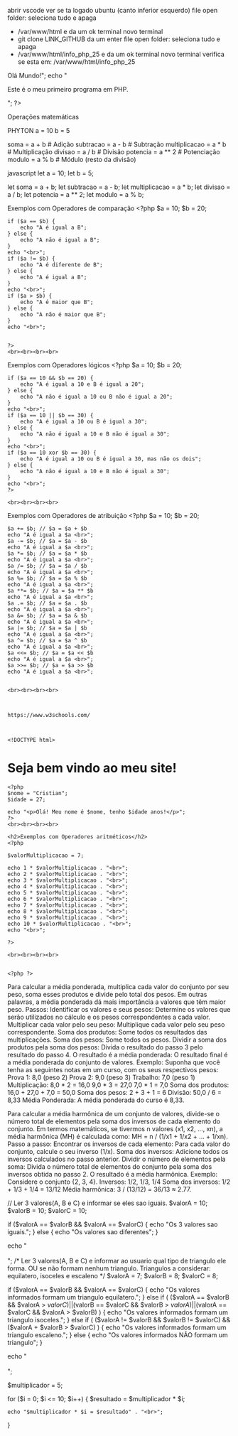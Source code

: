 abrir vscode
ver se ta logado ubuntu (canto inferior esquerdo)
file open folder: seleciona tudo e apaga
 - /var/www/html e da um ok
 terminal novo terminal 
 - git clone LINK_GITHUB da um enter
 file open folder: seleciona tudo e apaga
 - /var/www/html/info_php_25 e da um ok
 terminal novo terminal 
  verifica se esta em: /var/www/html/info_php_25





<!DOCTYPE html>
<html>
<head>
    <title>Olá Mundo! em PHP</title>
</head>
<body>
    <?php
    echo "<h1>Olá Mundo!</h1>";
    echo "<p>Este é o meu primeiro programa em PHP.</p>";
    ?>
</body>
</html>



Operações matemáticas

PHYTON
a = 10
b = 5

soma = a + b       # Adição
subtracao = a - b  # Subtração
multiplicacao = a * b  # Multiplicação
divisao = a / b    # Divisão
potencia = a ** 2  # Potenciação
modulo = a % b     # Módulo (resto da divisão)



javascript
let a = 10;
let b = 5;

let soma = a + b;
let subtracao = a - b;
let multiplicacao = a * b;
let divisao = a / b;
let potencia = a ** 2;
let modulo = a % b;






Exemplos com Operadores de comparação
    <?php
    $a = 10;
    $b = 20;

    if ($a == $b) {
        echo "A é igual a B";
    } else {
        echo "A não é igual a B";
    }
    echo "<br>";
    if ($a != $b) {
        echo "A é diferente de B";
    } else {
        echo "A é igual a B";
    }
    echo "<br>";
    if ($a > $b) {
        echo "A é maior que B";
    } else {
        echo "A não é maior que B";
    }
    echo "<br>";


    ?>
    <br><br><br><br>

Exemplos com Operadores lógicos
    <?php
    $a = 10;
    $b = 20;

    if ($a == 10 && $b == 20) {
        echo "A é igual a 10 e B é igual a 20";
    } else {
        echo "A não é igual a 10 ou B não é igual a 20";
    }
    echo "<br>";
    if ($a == 10 || $b == 30) {
        echo "A é igual a 10 ou B é igual a 30";
    } else {
        echo "A não é igual a 10 e B não é igual a 30";
    }
    echo "<br>";
    if ($a == 10 xor $b == 30) {
        echo "A é igual a 10 ou B é igual a 30, mas não os dois";
    } else {
        echo "A não é igual a 10 e B não é igual a 30";
    }
    echo "<br>";
    ?>

    <br><br><br><br>

Exemplos com Operadores de atribuição
    <?php
    $a = 10;
    $b = 20;

    $a += $b; // $a = $a + $b
    echo "A é igual a $a <br>";
    $a -= $b; // $a = $a - $b
    echo "A é igual a $a <br>";
    $a *= $b; // $a = $a * $b
    echo "A é igual a $a <br>";
    $a /= $b; // $a = $a / $b
    echo "A é igual a $a <br>";
    $a %= $b; // $a = $a % $b
    echo "A é igual a $a <br>";
    $a **= $b; // $a = $a ** $b
    echo "A é igual a $a <br>";
    $a .= $b; // $a = $a . $b
    echo "A é igual a $a <br>";
    $a &= $b; // $a = $a & $b
    echo "A é igual a $a <br>";
    $a |= $b; // $a = $a | $b
    echo "A é igual a $a <br>";
    $a ^= $b; // $a = $a ^ $b
    echo "A é igual a $a <br>";
    $a <<= $b; // $a = $a << $b
    echo "A é igual a $a <br>";
    $a >>= $b; // $a = $a >> $b
    echo "A é igual a $a <br>";

    
    <br><br><br><br>



    https://www.w3schools.com/



    <!DOCTYPE html>
<html lang="en">

<head>
    <meta charset="UTF-8">
    <meta name="viewport" content="width=device-width, initial-scale=1.0">
    <title>Exemplo de PHP com HTML</title>
</head>

<body>
    <h1>Seja bem vindo ao meu site!</h1>

    <?php 
    $nome = "Cristian";
    $idade = 27; 
    
    echo "<p>Olá! Meu nome é $nome, tenho $idade anos!</p>";
    ?>
    <br><br><br><br>

    <h2>Exemplos com Operadores aritméticos</h2>
    <?php

    $valorMultiplicacao = 7;

    echo 1 * $valorMultiplicacao . "<br>";
    echo 2 * $valorMultiplicacao . "<br>";
    echo 3 * $valorMultiplicacao . "<br>";
    echo 4 * $valorMultiplicacao . "<br>"; 
    echo 5 * $valorMultiplicacao . "<br>";
    echo 6 * $valorMultiplicacao . "<br>";
    echo 7 * $valorMultiplicacao . "<br>"; 
    echo 8 * $valorMultiplicacao . "<br>";
    echo 9 * $valorMultiplicacao . "<br>";
    echo 10 * $valorMultiplicacao . "<br>";
    echo "<br>";

    ?>

    <br><br><br><br>


    <?php ?>
</body>
</html>

Para calcular a média ponderada, multiplica cada valor do conjunto por seu peso, soma esses produtos e divide pelo total dos pesos. Em outras palavras, a média ponderada dá mais importância a valores que têm maior peso. 
Passos:
Identificar os valores e seus pesos: Determine os valores que serão utilizados no cálculo e os pesos correspondentes a cada valor.
Multiplicar cada valor pelo seu peso: Multiplique cada valor pelo seu peso correspondente.
Soma dos produtos: Some todos os resultados das multiplicações.
Soma dos pesos: Some todos os pesos.
Dividir a soma dos produtos pela soma dos pesos: Divida o resultado do passo 3 pelo resultado do passo 4.
O resultado é a média ponderada: O resultado final é a média ponderada do conjunto de valores. 
Exemplo:
Suponha que você tenha as seguintes notas em um curso, com os seus respectivos pesos:
Prova 1: 8,0 (peso 2)
Prova 2: 9,0 (peso 3)
Trabalho: 7,0 (peso 1)
Multiplicação:
8,0 * 2 = 16,0
9,0 * 3 = 27,0
7,0 * 1 = 7,0
Soma dos produtos:
16,0 + 27,0 + 7,0 = 50,0
Soma dos pesos:
2 + 3 + 1 = 6
Divisão:
50,0 / 6 = 8,33
Média Ponderada: A média ponderada do curso é 8,33. 



Para calcular a média harmônica de um conjunto de valores, divide-se o número total de elementos pela soma dos inversos de cada elemento do conjunto. Em termos matemáticos, se tivermos n valores (x1, x2, ..., xn), a média harmônica (MH) é calculada como: 
MH = n / (1/x1 + 1/x2 + ... + 1/xn). 
Passo a passo:
Encontrar os inversos de cada elemento: Para cada valor do conjunto, calcule o seu inverso (1/x).
Soma dos inversos: Adicione todos os inversos calculados no passo anterior.
Dividir o número de elementos pela soma: Divida o número total de elementos do conjunto pela soma dos inversos obtida no passo 2. O resultado é a média harmônica.
Exemplo:
Considere o conjunto {2, 3, 4}. 
Inversos: 1/2, 1/3, 1/4
Soma dos inversos: 1/2 + 1/3 + 1/4 = 13/12
Média harmônica: 3 / (13/12) = 36/13 ≈ 2.77.


// Ler 3 valores(A, B e C) e informar se eles sao iguais.
$valorA = 10;
$valorB = 10;
$valorC = 10;

if ($valorA == $valorB && $valorA == $valorC) {
    echo "Os 3 valores sao iguais.";
} else {
    echo "Os valores sao diferentes";
}


echo "<br><br>";
/* Ler 3 valores(A, B e C) e informar ao usuario qual tipo de triangulo ele forma.
    OU se não formam nenhum triangulo. 
    Triangulos a considerar: equilatero, isoceles e escaleno 
*/
$valorA = 7;
$valorB = 8;
$valorC = 8;


if ($valorA == $valorB && $valorA == $valorC) {
    echo "Os valores informados formam um triangulo equilatero.";
} 
else if (
    ($valorA == $valorB && $valorA > $valorC) ||
    ($valorB == $valorC && $valorB > $valorA) ||
    ($valorA == $valorC && $valorA > $valorB)
    ) {
    echo "Os valores informados formam um triangulo isoceles.";
}
else if (
    ($valorA != $valorB && $valorB != $valorC) &&
    ($valorA + $valorB > $valorC)
    ) {
         echo "Os valores informados formam um triangulo escaleno.";
    }
else {
    echo "Os valores informados NÃO formam um triangulo";
}


echo "<br><br>";


$multiplicador = 5;

for ($i = 0; $i <= 10; $i++) {
    $resultado = $multiplicador * $i;

    echo "$multiplicador * $i = $resultado" . "<br>";
}